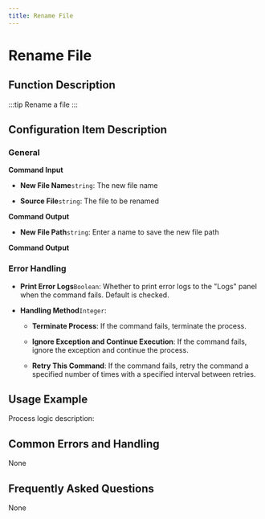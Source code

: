 ```yaml
---
title: Rename File
---
```


# Rename File

## Function Description

:::tip 
Rename a file
:::

## Configuration Item Description

### General

**Command Input**

- **New File Name**`string`: The new file name

- **Source File**`string`: The file to be renamed


**Command Output**

- **New File Path**`string`: Enter a name to save the new file path


**Command Output**

### Error Handling

- **Print Error Logs**`Boolean`: Whether to print error logs to the "Logs" panel when the command fails. Default is checked. 

- **Handling Method**`Integer`:

    - **Terminate Process**: If the command fails, terminate the process.

    - **Ignore Exception and Continue Execution**: If the command fails, ignore the exception and continue the process.

    - **Retry This Command**: If the command fails, retry the command a specified number of times with a specified interval between retries.

## Usage Example

Process logic description:

## Common Errors and Handling

None

## Frequently Asked Questions

None

